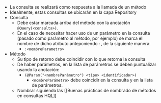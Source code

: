 - La consulta se realizará como respuesta a la llamada de un método
- Idealmente, estas consultas se ubicarán en la capa Repository
- Consulta
	- Debe estar marcada arriba del método con la anotación `@Query(<consulta>)`.
	- En el caso de necesitar hacer uso de un parámetro en la consulta (pasado como parámetro al método, por ejemplo) se marca el nombre de dicho atributo anteponiendo `:`, de la siguiente manera:
		- `:<nombreParametro>`
- Método
	- Su tipo de retorno debe coincidir con lo que retorna la consulta
	- De haber parámetros, en la lista de parámetros se deben puntualizar usando la anotación:
		- `(@Param("<nombreParámetro") <tipo> <identificador>)` 
			- `<nombreParámetro>` debe coincidir en la consulta y en la lista de parámetros.
	- Nombrar siguiendo las [[Buenas prácticas de nombrado de métodos en consultas HQL]]  